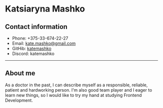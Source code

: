 # Katsiaryna Mashko

## Contact information

* Phone: +375-33-674-22-27
* Email: kate.mashko@gmail.com
* GitHib: [katemashko](https://github.com/katemashko)
* Discord: katemashko
---

## About me

As a doctor in the past, I can describe myself as a responsible, reliable, patient and hardworking person. I'm also good team player and I eager to learn new things, so I would like to try my hand at studying Frontend Development. 
